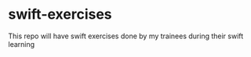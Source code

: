 # swift-exercises
This repo will have swift exercises done by my trainees during their swift learning
